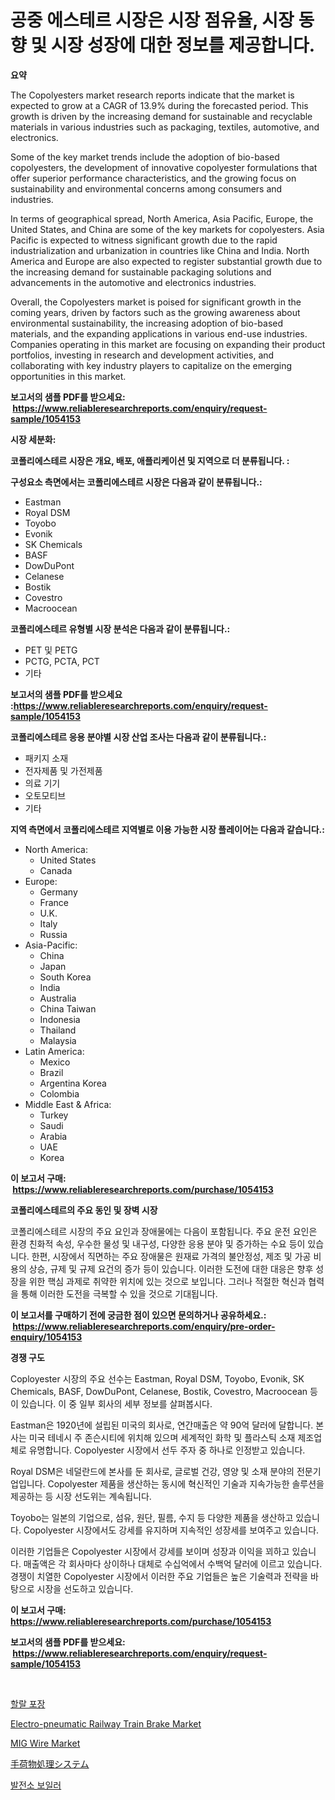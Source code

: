 <p><h1>공중 에스테르 시장은 시장 점유율, 시장 동향 및 시장 성장에 대한 정보를 제공합니다.</h1></p><p><strong>요약</strong></p>
<p><p>The Copolyesters market research reports indicate that the market is expected to grow at a CAGR of 13.9% during the forecasted period. This growth is driven by the increasing demand for sustainable and recyclable materials in various industries such as packaging, textiles, automotive, and electronics.</p><p>Some of the key market trends include the adoption of bio-based copolyesters, the development of innovative copolyester formulations that offer superior performance characteristics, and the growing focus on sustainability and environmental concerns among consumers and industries.</p><p>In terms of geographical spread, North America, Asia Pacific, Europe, the United States, and China are some of the key markets for copolyesters. Asia Pacific is expected to witness significant growth due to the rapid industrialization and urbanization in countries like China and India. North America and Europe are also expected to register substantial growth due to the increasing demand for sustainable packaging solutions and advancements in the automotive and electronics industries.</p><p>Overall, the Copolyesters market is poised for significant growth in the coming years, driven by factors such as the growing awareness about environmental sustainability, the increasing adoption of bio-based materials, and the expanding applications in various end-use industries. Companies operating in this market are focusing on expanding their product portfolios, investing in research and development activities, and collaborating with key industry players to capitalize on the emerging opportunities in this market.</p></p>
<p><strong>보고서의 샘플 PDF를 받으세요: &nbsp;<a href="https://www.reliableresearchreports.com/enquiry/request-sample/1054153">https://www.reliableresearchreports.com/enquiry/request-sample/1054153</a></strong></p>
<p><strong>시장 세분화:</strong></p>
<p><strong> 코폴리에스테르 시장은 개요, 배포, 애플리케이션 및 지역으로 더 분류됩니다. :</strong></p>
<p><strong>구성요소 측면에서는 코폴리에스테르 시장은 다음과 같이 분류됩니다.:</strong></p>
<p><ul><li>Eastman</li><li>Royal DSM</li><li>Toyobo</li><li>Evonik</li><li>SK Chemicals</li><li>BASF</li><li>DowDuPont</li><li>Celanese</li><li>Bostik</li><li>Covestro</li><li>Macroocean</li></ul></p>
<p><strong> 코폴리에스테르 유형별 시장 분석은 다음과 같이 분류됩니다.:</strong></p>
<p><ul><li>PET 및 PETG</li><li>PCTG, PCTA, PCT</li><li>기타</li></ul></p>
<p><strong>보고서의 샘플 PDF를 받으세요 :<a href="https://www.reliableresearchreports.com/enquiry/request-sample/1054153">https://www.reliableresearchreports.com/enquiry/request-sample/1054153</a></strong></p>
<p><strong> 코폴리에스테르 응용 분야별 시장 산업 조사는 다음과 같이 분류됩니다.:</strong></p>
<p><ul><li>패키지 소재</li><li>전자제품 및 가전제품</li><li>의료 기기</li><li>오토모티브</li><li>기타</li></ul></p>
<p><strong>지역 측면에서 코폴리에스테르 지역별로 이용 가능한 시장 플레이어는 다음과 같습니다.:</strong></p>
<p><ul>
    <li>
        North America:
        <ul>
            <li>United States</li>
            <li>Canada</li>
        </ul>
    </li>
    <li>
        Europe:
        <ul>
            <li>Germany</li>
            <li>France</li>
            <li>U.K.</li>
            <li>Italy</li>
            <li>Russia</li>
        </ul>
    </li>
    <li>
        Asia-Pacific:
        <ul>
            <li>China</li>
            <li>Japan</li>
            <li>South Korea</li>
            <li>India</li>
            <li>Australia</li>
            <li>China Taiwan</li>
            <li>Indonesia</li>
            <li>Thailand</li>
            <li>Malaysia</li>
        </ul>
    </li>
    <li>
        Latin America:
        <ul>
            <li>Mexico</li>
            <li>Brazil</li>
            <li>Argentina Korea</li>
            <li>Colombia</li>
        </ul>
    </li>
    <li>
        Middle East & Africa:
        <ul>
            <li>Turkey</li>
            <li>Saudi</li>
            <li>Arabia</li>
            <li>UAE</li>
            <li>Korea</li>
        </ul>
    </li>
    </ul></p>
<p><strong>이 보고서 구매: &nbsp;<a href="https://www.reliableresearchreports.com/purchase/1054153">https://www.reliableresearchreports.com/purchase/1054153</a></strong></p>
<p><strong>코폴리에스테르의 주요 동인 및 장벽 시장</strong></p>
<p><p>코폴리에스테르 시장의 주요 요인과 장애물에는 다음이 포함됩니다. 주요 운전 요인은 환경 친화적 속성, 우수한 물성 및 내구성, 다양한 응용 분야 및 증가하는 수요 등이 있습니다. 한편, 시장에서 직면하는 주요 장애물은 원재료 가격의 불안정성, 제조 및 가공 비용의 상승, 규제 및 규제 요건의 증가 등이 있습니다. 이러한 도전에 대한 대응은 향후 성장을 위한 핵심 과제로 취약한 위치에 있는 것으로 보입니다. 그러나 적절한 혁신과 협력을 통해 이러한 도전을 극복할 수 있을 것으로 기대됩니다.</p></p>
<p><strong>이 보고서를 구매하기 전에 궁금한 점이 있으면 문의하거나 공유하세요.: &nbsp;<a href="https://www.reliableresearchreports.com/enquiry/pre-order-enquiry/1054153">https://www.reliableresearchreports.com/enquiry/pre-order-enquiry/1054153</a></strong></p>
<p><strong>경쟁 구도</strong></p>
<p><p>Coployester 시장의 주요 선수는 Eastman, Royal DSM, Toyobo, Evonik, SK Chemicals, BASF, DowDuPont, Celanese, Bostik, Covestro, Macroocean 등이 있습니다. 이 중 일부 회사의 세부 정보를 살펴봅시다.</p><p>Eastman은 1920년에 설립된 미국의 회사로, 연간매출은 약 90억 달러에 달합니다. 본사는 미국 테네시 주 존슨시티에 위치해 있으며 세계적인 화학 및 플라스틱 소재 제조업체로 유명합니다. Copolyester 시장에서 선두 주자 중 하나로 인정받고 있습니다.</p><p>Royal DSM은 네덜란드에 본사를 둔 회사로, 글로벌 건강, 영양 및 소재 분야의 전문기업입니다. Copolyester 제품을 생산하는 동시에 혁신적인 기술과 지속가능한 솔루션을 제공하는 등 시장 선도위는 계속됩니다.</p><p>Toyobo는 일본의 기업으로, 섬유, 원단, 필름, 수지 등 다양한 제품을 생산하고 있습니다. Copolyester 시장에서도 강세를 유지하며 지속적인 성장세를 보여주고 있습니다.</p><p>이러한 기업들은 Copolyester 시장에서 강세를 보이며 성장과 이익을 꾀하고 있습니다. 매출액은 각 회사마다 상이하나 대체로 수십억에서 수백억 달러에 이르고 있습니다. 경쟁이 치열한 Copolyester 시장에서 이러한 주요 기업들은 높은 기술력과 전략을 바탕으로 시장을 선도하고 있습니다.</p></p>
<p><strong>이 보고서 구매: &nbsp; <a href="https://www.reliableresearchreports.com/purchase/1054153">https://www.reliableresearchreports.com/purchase/1054153</a></strong></p>
<p><strong>보고서의 샘플 PDF를 받으세요: &nbsp;<a href="https://www.reliableresearchreports.com/enquiry/request-sample/1054153">https://www.reliableresearchreports.com/enquiry/request-sample/1054153</a></strong><strong></strong></p>
<p>&nbsp;</p>
<p><p><a href="https://medium.com/@sandubujor71/%ED%95%A0%EB%9E%84-%ED%8F%AC%EC%9E%A5-%EC%8B%9C%EC%9E%A5-%EC%8B%9C%EC%9E%A5-%EC%A0%90%EC%9C%A0%EC%9C%A8-%EC%8B%9C%EC%9E%A5-%EB%8F%99%ED%96%A5-%EB%B0%8F-%EB%AF%B8%EB%9E%98-%EC%84%B1%EC%9E%A5-%ED%83%90%EC%83%89-dfbbb45d6640">할랄 포장</a></p><p><a href="https://issuu.com/reportprime-2/docs/electro-pneumatic-railway-train-brake-market-size-">Electro-pneumatic Railway Train Brake Market</a></p><p><a href="https://flame-sidecar-702.notion.site/Global-MIG-Wire-Market-by-Types-Applications-and-Major-Players-with-Regional-Growth-Rate-Analysis-14605c81c2b74c3787363adae37878d5">MIG Wire Market</a></p><p><a href="https://medium.com/@anabelavenport7854/%E6%89%8B%E8%8D%B7%E7%89%A9%E5%8F%96%E6%89%B1%E3%81%84%E3%82%B7%E3%82%B9%E3%83%86%E3%83%A0%E3%81%AE%E5%B8%82%E5%A0%B4%E8%A6%8F%E6%A8%A1-cagr-2024%E5%B9%B4%E3%81%8B%E3%82%892030%E5%B9%B4%E3%81%AE%E3%83%88%E3%83%AC%E3%83%B3%E3%83%89-efb96f3c3417">手荷物処理システム</a></p><p><a href="https://medium.com/@whitneymurphy1982/%EB%B0%9C%EC%A0%84%EC%86%8C-%EB%B3%B4%EC%9D%BC%EB%9F%AC-%EC%8B%9C%EC%9E%A5-%EB%B6%84%EC%84%9D-%EA%B7%B8-cagr-%EC%8B%9C%EC%9E%A5-%EC%84%B8%EB%B6%84%ED%99%94-%EB%B0%8F-%EA%B8%80%EB%A1%9C%EB%B2%8C-%EC%82%B0%EC%97%85-%EA%B0%9C%EC%9A%94-8a81166c2d4f">발전소 보일러</a></p></p>